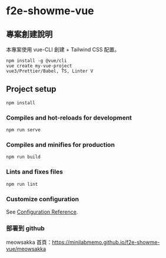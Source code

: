 # f2e-showme-vue

## 專案創建說明

本專案使用 vue-CLI 創建 + Tailwind CSS 配置。

```
npm install -g @vue/cli
vue create my-vue-project
vue3/Prettier/Babel, TS, Linter V
```

## Project setup

```
npm install
```

### Compiles and hot-reloads for development

```
npm run serve
```

### Compiles and minifies for production

```
npm run build
```

### Lints and fixes files

```
npm run lint
```

### Customize configuration

See [Configuration Reference](https://cli.vuejs.org/config/).

### 部署到 github

meowsakka 首頁：https://minilabmemo.github.io/f2e-showme-vue/meowsakka

